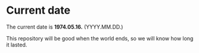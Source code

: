 # Current date

The current date is **1974.05.16.** (YYYY.MM.DD.)

This repository will be good when the world ends, so we will know how long it lasted.